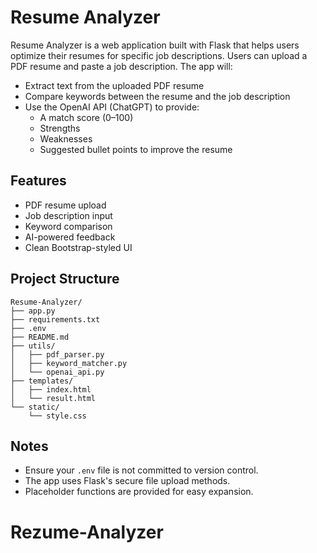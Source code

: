 # Resume Analyzer

Resume Analyzer is a web application built with Flask that helps users optimize their resumes for specific job descriptions. Users can upload a PDF resume and paste a job description. The app will:

- Extract text from the uploaded PDF resume
- Compare keywords between the resume and the job description
- Use the OpenAI API (ChatGPT) to provide:
  - A match score (0–100)
  - Strengths
  - Weaknesses
  - Suggested bullet points to improve the resume

## Features
- PDF resume upload
- Job description input
- Keyword comparison
- AI-powered feedback
- Clean Bootstrap-styled UI

## Project Structure
```
Resume-Analyzer/
├── app.py
├── requirements.txt
├── .env
├── README.md
├── utils/
│   ├── pdf_parser.py
│   ├── keyword_matcher.py
│   └── openai_api.py
├── templates/
│   ├── index.html
│   └── result.html
└── static/
    └── style.css
```


## Notes
- Ensure your `.env` file is not committed to version control.
- The app uses Flask's secure file upload methods.
- Placeholder functions are provided for easy expansion.
# Rezume-Analyzer
